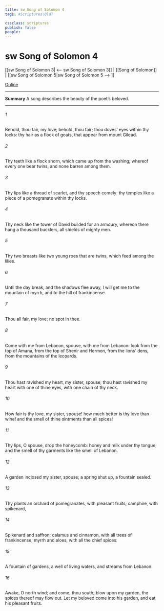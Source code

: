 ```yaml
---
title: sw Song of Solomon 4
tags: #Scriptures\OldT

cssclass: scriptures
publish: false
people:
---
```


# sw Song of Solomon 4
[[sw Song of Solomon 3| <-- sw Song of Solomon 3]] | [[Song of Solomon]] | [[sw Song of Solomon 5|sw Song of Solomon 5 --> ]]

[Online](https://churchofjesuschrist.org/study/scriptures/ot/song/4?lang=eng)

---
__Summary__
A song describes the beauty of the poet’s beloved.

---
###### 1 
Behold, thou  fair, my love; behold, thou  fair; thou  doves’ eyes within thy locks: thy hair  as a flock of goats, that appear from mount Gilead.

###### 2 
Thy teeth  like a flock  shorn, which came up from the washing; whereof every one bear twins, and none  barren among them.

###### 3 
Thy lips  like a thread of scarlet, and thy speech  comely: thy temples  like a piece of a pomegranate within thy locks.

###### 4 
Thy neck  like the tower of David builded for an armoury, whereon there hang a thousand bucklers, all shields of mighty men.

###### 5 
Thy two breasts  like two young roes that are twins, which feed among the lilies.

###### 6 
Until the day break, and the shadows flee away, I will get me to the mountain of myrrh, and to the hill of frankincense.

###### 7 
Thou  all fair, my love;  no spot in thee.

###### 8 
Come with me from Lebanon,  spouse, with me from Lebanon: look from the top of Amana, from the top of Shenir and Hermon, from the lions’ dens, from the mountains of the leopards.

###### 9 
Thou hast ravished my heart, my sister,  spouse; thou hast ravished my heart with one of thine eyes, with one chain of thy neck.

###### 10 
How fair is thy love, my sister,  spouse! how much better is thy love than wine! and the smell of thine ointments than all spices!

###### 11 
Thy lips, O  spouse, drop  the honeycomb: honey and milk  under thy tongue; and the smell of thy garments  like the smell of Lebanon.

###### 12 
A garden inclosed  my sister,  spouse; a spring shut up, a fountain sealed.

###### 13 
Thy plants  an orchard of pomegranates, with pleasant fruits; camphire, with spikenard,

###### 14 
Spikenard and saffron; calamus and cinnamon, with all trees of frankincense; myrrh and aloes, with all the chief spices:

###### 15 
A fountain of gardens, a well of living waters, and streams from Lebanon.

###### 16 
Awake, O north wind; and come, thou south; blow upon my garden,  the spices thereof may flow out. Let my beloved come into his garden, and eat his pleasant fruits.

